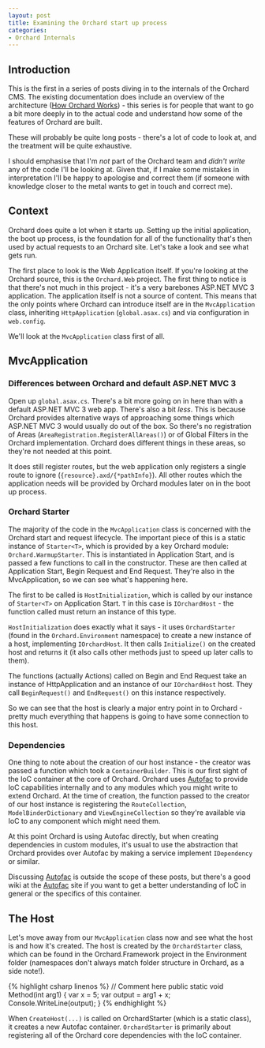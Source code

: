 ```yaml
---
layout: post
title: Examining the Orchard start up process
categories:
- Orchard Internals
---
```


## Introduction

This is the first in a series of posts diving in to the internals of the Orchard CMS. The existing documentation does include an overview of the architecture ([How Orchard Works][]) - this series is for people that want to go a bit more deeply in to the actual code and understand how some of the features of Orchard are built.

These will probably be quite long posts - there's a lot of code to look at, and the treatment will be quite exhaustive.

I should emphasise that I'm *not* part of the Orchard team and *didn't write* any of the code I'll be looking at. Given that, if I make some mistakes in interpretation I'll be happy to apologise and correct them (if someone with knowledge closer to the metal wants to get in touch and correct me).

## Context

Orchard does quite a lot when it starts up. Setting up the initial application, the boot up process, is the foundation for all of the functionality that's then used by actual requests to an Orchard site. Let's take a look and see what gets run.

The first place to look is the Web Application itself. If you're looking at the Orchard source, this is the `Orchard.Web` project. The first thing to notice is that there's not much in this project - it's a very barebones ASP.NET MVC 3 application. The application itself is not a source of content. This means that the only points where Orchard can introduce itself are in the `MvcApplication` class, inheriting `HttpApplication` (`global.asax.cs`) and via configuration in `web.config`.

We'll look at the `MvcApplication` class first of all.

## MvcApplication

### Differences between Orchard and default ASP.NET MVC 3

Open up `global.asax.cs`. There's a bit more going on in here than with a default ASP.NET MVC 3 web app. There's also a bit *less*. This is because Orchard provides alternative ways of approaching some things which ASP.NET MVC 3 would usually do out of the box. So there's no registration of Areas (`AreaRegistration.RegisterAllAreas()`) or of Global Filters in the Orchard implementation. Orchard does different things in these areas, so they're not needed at this point.

It does still register routes, but the web application only registers a single route to ignore (`{resource}.axd/{*pathInfo}`). All other routes which the application needs will be provided by Orchard modules later on in the boot up process.

### Orchard Starter

The majority of the code in the `MvcApplication` class is concerned with the Orchard start and request lifecycle. The important piece of this is a static instance of `Starter<T>`, which is provided by a key Orchard module: `Orchard.WarmupStarter`. This is instantiated in Application Start, and is passed a few functions to call in the constructor. These are then called at Application Start, Begin Request and End Request. They're also in the MvcApplication, so we can see what's happening here.

The first to be called is `HostInitialization`, which is called by our instance of `Starter<T>` on Application Start. `T` in this case is `IOrchardHost` - the function called must return an instance of this type.

`HostInitialization` does exactly what it says - it uses `OrchardStarter` (found in the `Orchard.Environment` namespace) to create a new instance of a host, implementing `IOrchardHost`. It then calls `Initialize()` on the created host and returns it (it also calls other methods just to speed up later calls to them).

The functions (actually Actions) called on Begin and End Request take an instance of HttpApplication and an instance of our `IOrchardHost` host. They call `BeginRequest()` and `EndRequest()` on this instance respectively.

So we can see that the host is clearly a major entry point in to Orchard - pretty much everything that happens is going to have some connection to this host.

### Dependencies

One thing to note about the creation of our host instance - the creator was passed a function which took a `ContainerBuilder`. This is our first sight of the IoC container at the core of Orchard. Orchard uses [Autofac][] to provide IoC capabilities internally and to any modules which you might write to extend Orchard. At the time of creation, the function passed to the creator of our host instance is registering the `RouteCollection`, `ModelBinderDictionary` and  `ViewEngineCollection` so they're available via IoC to any component which might need them.

At this point Orchard is using Autofac directly, but when creating dependencies in custom modules, it's usual to use the abstraction that Orchard provides over Autofac by making a service implement `IDependency` or similar.

Discussing [Autofac][] is outside the scope of these posts, but there's a good wiki at the [Autofac][] site if you want to get a better understanding of IoC in general or the specifics of this container.

## The Host

Let's move away from our `MvcApplication` class now and see what the host is and how it's created. The host is created by the `OrchardStarter` class, which can be found in the Orchard.Framework project in the Environment folder (namespaces don't always match folder structure in Orchard, as a side note!).

{% highlight csharp linenos %}
// Comment here
public static void Method(int arg1)
{
    var x = 5;
    var output = arg1 + x;
    Console.WriteLine(output);
}
{% endhighlight %}

When `CreateHost(...)` is called on OrchardStarter (which is a static class), it creates a new Autofac container. `OrchardStarter` is primarily about registering all of the Orchard core dependencies with the IoC container.

[How Orchard Works]: http://www.orchardproject.net/docs/How-Orchard-works.ashx
[Autofac]: http://code.google.com/p/autofac/
